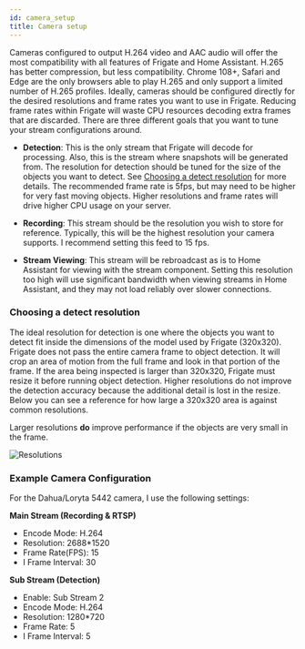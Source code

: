```yaml
---
id: camera_setup
title: Camera setup
---
```


Cameras configured to output H.264 video and AAC audio will offer the most compatibility with all features of Frigate and Home Assistant. H.265 has better compression, but less compatibility. Chrome 108+, Safari and Edge are the only browsers able to play H.265 and only support a limited number of H.265 profiles. Ideally, cameras should be configured directly for the desired resolutions and frame rates you want to use in Frigate. Reducing frame rates within Frigate will waste CPU resources decoding extra frames that are discarded. There are three different goals that you want to tune your stream configurations around.

- **Detection**: This is the only stream that Frigate will decode for processing. Also, this is the stream where snapshots will be generated from. The resolution for detection should be tuned for the size of the objects you want to detect. See [Choosing a detect resolution](#choosing-a-detect-resolution) for more details. The recommended frame rate is 5fps, but may need to be higher for very fast moving objects. Higher resolutions and frame rates will drive higher CPU usage on your server.

- **Recording**: This stream should be the resolution you wish to store for reference. Typically, this will be the highest resolution your camera supports. I recommend setting this feed to 15 fps.

- **Stream Viewing**: This stream will be rebroadcast as is to Home Assistant for viewing with the stream component. Setting this resolution too high will use significant bandwidth when viewing streams in Home Assistant, and they may not load reliably over slower connections.

### Choosing a detect resolution

The ideal resolution for detection is one where the objects you want to detect fit inside the dimensions of the model used by Frigate (320x320). Frigate does not pass the entire camera frame to object detection. It will crop an area of motion from the full frame and look in that portion of the frame. If the area being inspected is larger than 320x320, Frigate must resize it before running object detection. Higher resolutions do not improve the detection accuracy because the additional detail is lost in the resize. Below you can see a reference for how large a 320x320 area is against common resolutions.

Larger resolutions **do** improve performance if the objects are very small in the frame.

![Resolutions](/img/resolutions-min.jpg)

### Example Camera Configuration

For the Dahua/Loryta 5442 camera, I use the following settings:

**Main Stream (Recording & RTSP)**

- Encode Mode: H.264
- Resolution: 2688\*1520
- Frame Rate(FPS): 15
- I Frame Interval: 30

**Sub Stream (Detection)**

- Enable: Sub Stream 2
- Encode Mode: H.264
- Resolution: 1280\*720
- Frame Rate: 5
- I Frame Interval: 5
